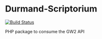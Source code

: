 Durmand-Scriptorium
===================
[![Build Status](https://secure.travis-ci.org/EtienneLamoureux/Durmand-Scriptorium.png?branch=master)](http://travis-ci.org/EtienneLamoureux/Durmand-Scriptorium)

PHP package to consume the GW2 API
